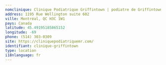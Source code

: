 ```yaml
---
nomclinique: Clinique Podiatrique Griffintown | podiatre de Griffintown
address: 1195 Rue Wellington suite 602
ville: Montréal, QC H3C 1W1
pays: Canada
latitude: 45.49195185865152
longitude: -69
phone: (514) 303-0309
site: https://cliniquepodiatriquemr.com/
identifiant: clinique-griffintown
type: location
i18nlanguage: fr
---
```

